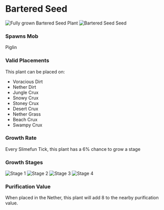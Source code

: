 # Bartered Seed

![Fully grown Bartered Seed Plant](https://mc-heads.net/head/3320662dec3f6a7bd6d38211c894a46c98a12571c6eb1f9184a78267bb3653a1) ![Bartered Seed Seed](https://mc-heads.net/head/22be7169884ad820acaed7a717679cd0d91dcd3d6c1db81e6ac28a2bcd3534a0)

### Spawns Mob

Piglin

### Valid Placements

This plant can be placed on:

- Voracious Dirt
- Nether Dirt
- Jungle Crux
- Snowy Crux
- Stoney Crux
- Desert Crux
- Nether Grass
- Beach Crux
- Swampy Crux


### Growth Rate

Every Slimefun Tick, this plant has a 6% chance to grow a stage

### Growth Stages

![Stage 1](https://mc-heads.net/head/6cddf6534ae4dc109bd6c1934ae14ac12123df9049dc1b50daab1c1fc2bd2078) ![Stage 2](https://mc-heads.net/head/832a009a82046fc72a9ec0e403874b20f428f6f5270b917c2e53659306c41a22) ![Stage 3](https://mc-heads.net/head/dcfb0855cf129fbd0c9bcaca7dc95659e67dcc7b8ba9e0f7eecbc683e411026d) ![Stage 4](https://mc-heads.net/head/dcfb0855cf129fbd0c9bcaca7dc95659e67dcc7b8ba9e0f7eecbc683e411026d)

### Purification Value

When placed in the Nether, this plant will add 8 to the nearby purification value.